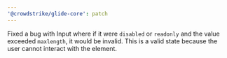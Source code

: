 ```yaml
---
'@crowdstrike/glide-core': patch
---
```


Fixed a bug with Input where if it were `disabled` or `readonly` and the value exceeded `maxlength`, it would be invalid. This is a valid state because the user cannot interact with the element.
